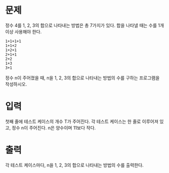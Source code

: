 
# 문제

정수 4를 1, 2, 3의 합으로 나타내는 방법은 총 7가지가 있다. 합을 나타낼 때는 수를 1개 이상 사용해야 한다.

    1+1+1+1
    1+1+2
    1+2+1
    2+1+1
    2+2
    1+3
    3+1

정수 n이 주어졌을 때, n을 1, 2, 3의 합으로 나타내는 방법의 수를 구하는 프로그램을 작성하시오.

# 입력

첫째 줄에 테스트 케이스의 개수 T가 주어진다. 각 테스트 케이스는 한 줄로 이루어져 있고, 정수 n이 주어진다. n은 양수이며 11보다 작다.

# 출력

각 테스트 케이스마다, n을 1, 2, 3의 합으로 나타내는 방법의 수를 출력한다.
